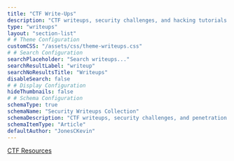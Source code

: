 ```yaml
---
title: "CTF Write-Ups"
description: "CTF writeups, security challenges, and hacking tutorials."
type: "writeups"
layout: "section-list"
# # Theme Configuration
customCSS: "/assets/css/theme-writeups.css"
# # Search Configuration
searchPlaceholder: "Search writeups..."
searchResultLabel: "writeup"
searchNoResultsTitle: "Writeups"
disableSearch: false
# # Display Configuration
hideThumbnails: false
# # Schema Configuration
schemaType: true
schemaName: "Security Writeups Collection"
schemaDescription: "CTF writeups, security challenges, and penetration testing tutorials"
schemaItemType: "Article"
defaultAuthor: "JonesCKevin"
---
```


[CTF Resources](resources)
